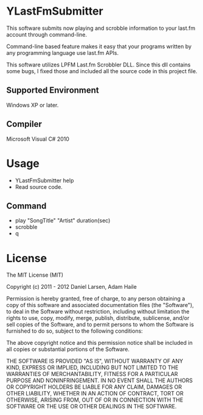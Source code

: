YLastFmSubmitter
======================

This software submits now playing and scrobble information to your last.fm account through command-line.

Command-line based feature makes it easy that your programs written by any programming language use last.fm APIs.

This software utilizes LPFM Last.fm Scrobbler DLL. Since this dll contains some bugs, I fixed those and included all the source code in this project file.


## Supported Environment
Windows XP or later.

## Compiler
Microsoft Visual C# 2010

# Usage
* YLastFmSubmitter help
* Read source code.
## Command
* play "SongTitle" "Artist" duration(sec)
* scrobble
* q


# License

The MIT License (MIT)

Copyright (c) 2011 - 2012 Daniel Larsen, Adam Haile

Permission is hereby granted, free of charge, to any person obtaining a copy of
this software and associated documentation files (the "Software"), to deal in 
the Software without restriction, including without limitation the rights to 
use, copy, modify, merge, publish, distribute, sublicense, and/or sell copies 
of the Software, and to permit persons to whom the Software is furnished to do 
so, subject to the following conditions:

The above copyright notice and this permission notice shall be included in all 
copies or substantial portions of the Software.

THE SOFTWARE IS PROVIDED "AS IS", WITHOUT WARRANTY OF ANY KIND, EXPRESS OR 
IMPLIED, INCLUDING BUT NOT LIMITED TO THE WARRANTIES OF MERCHANTABILITY, 
FITNESS FOR A PARTICULAR PURPOSE AND NONINFRINGEMENT. IN NO EVENT SHALL THE 
AUTHORS OR COPYRIGHT HOLDERS BE LIABLE FOR ANY CLAIM, DAMAGES OR OTHER 
LIABILITY, WHETHER IN AN ACTION OF CONTRACT, TORT OR OTHERWISE, ARISING FROM, 
OUT OF OR IN CONNECTION WITH THE SOFTWARE OR THE USE OR OTHER DEALINGS IN THE 
SOFTWARE.
